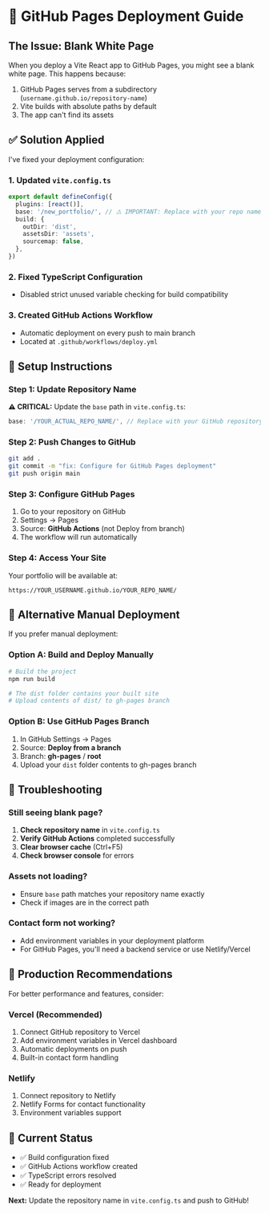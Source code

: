 # 🚀 GitHub Pages Deployment Guide

## The Issue: Blank White Page
When you deploy a Vite React app to GitHub Pages, you might see a blank white page. This happens because:
1. GitHub Pages serves from a subdirectory (`username.github.io/repository-name`)
2. Vite builds with absolute paths by default
3. The app can't find its assets

## ✅ Solution Applied

I've fixed your deployment configuration:

### 1. Updated `vite.config.ts`
```typescript
export default defineConfig({
  plugins: [react()],
  base: '/new_portfolio/', // ⚠️ IMPORTANT: Replace with your repo name
  build: {
    outDir: 'dist',
    assetsDir: 'assets',
    sourcemap: false,
  },
})
```

### 2. Fixed TypeScript Configuration
- Disabled strict unused variable checking for build compatibility

### 3. Created GitHub Actions Workflow
- Automatic deployment on every push to main branch
- Located at `.github/workflows/deploy.yml`

## 🔧 Setup Instructions

### Step 1: Update Repository Name
**⚠️ CRITICAL:** Update the `base` path in `vite.config.ts`:
```typescript
base: '/YOUR_ACTUAL_REPO_NAME/', // Replace with your GitHub repository name
```

### Step 2: Push Changes to GitHub
```bash
git add .
git commit -m "fix: Configure for GitHub Pages deployment"
git push origin main
```

### Step 3: Configure GitHub Pages
1. Go to your repository on GitHub
2. Settings → Pages
3. Source: **GitHub Actions** (not Deploy from branch)
4. The workflow will run automatically

### Step 4: Access Your Site
Your portfolio will be available at:
```
https://YOUR_USERNAME.github.io/YOUR_REPO_NAME/
```

## 🔄 Alternative Manual Deployment

If you prefer manual deployment:

### Option A: Build and Deploy Manually
```bash
# Build the project
npm run build

# The dist folder contains your built site
# Upload contents of dist/ to gh-pages branch
```

### Option B: Use GitHub Pages Branch
1. In GitHub Settings → Pages
2. Source: **Deploy from a branch**
3. Branch: **gh-pages** / **root**
4. Upload your `dist` folder contents to gh-pages branch

## 🐛 Troubleshooting

### Still seeing blank page?
1. **Check repository name** in `vite.config.ts`
2. **Verify GitHub Actions** completed successfully
3. **Clear browser cache** (Ctrl+F5)
4. **Check browser console** for errors

### Assets not loading?
- Ensure `base` path matches your repository name exactly
- Check if images are in the correct path

### Contact form not working?
- Add environment variables in your deployment platform
- For GitHub Pages, you'll need a backend service or use Netlify/Vercel

## 🌟 Production Recommendations

For better performance and features, consider:

### Vercel (Recommended)
1. Connect GitHub repository to Vercel
2. Add environment variables in Vercel dashboard
3. Automatic deployments on push
4. Built-in contact form handling

### Netlify
1. Connect repository to Netlify
2. Netlify Forms for contact functionality
3. Environment variables support

## 📝 Current Status
- ✅ Build configuration fixed
- ✅ GitHub Actions workflow created
- ✅ TypeScript errors resolved
- ✅ Ready for deployment

**Next:** Update the repository name in `vite.config.ts` and push to GitHub!
